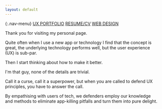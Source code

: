 ```yaml
---
layout: default
---
```


{:.nav-menu}
[UX PORTFOLIO](../ux-portolio)   [RESUME/CV](../online-cv)   [WEB DESIGN](../web-portfolio)

Thank you for visiting my personal page.

Quite often when I use a new app or technology I find that the concept is great, the underlying technology performs well, but the user experience (UX) is sub-par. 

Then I start thinking about how to make it better.

I'm that guy, none of the details are trivial.

Call it a curse, call it a superpower, but when you are called to defend UX principles, you have to answer the call.

By empathising with users of tech, we defenders employ our knowledge and methods to eliminate app-killing pitfalls and turn them into pure delight.